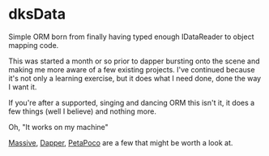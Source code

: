 dksData
=======

Simple ORM born from finally having typed enough IDataReader to object mapping code.

This was started a month or so prior to dapper bursting onto the scene and making me more aware of a few existing projects.
I've continued because it's not only a learning exercise, but it does what I need done, done the way I want it.

If you're after a supported, singing and dancing ORM this isn't it, it does a few things (well I believe) and nothing more.

Oh, "It works on my machine"

[Massive](https://github.com/FransBouma/Massive), [Dapper](https://github.com/StackExchange/dapper-dot-net), [PetaPoco](https://github.com/toptensoftware/PetaPoco) are a few that might be worth a look at.

